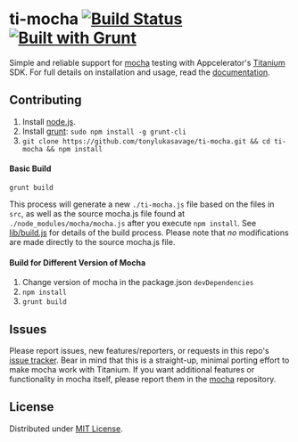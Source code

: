 # ti-mocha [![Build Status](https://travis-ci.org/tonylukasavage/ti-mocha.png?branch=master)](https://travis-ci.org/tonylukasavage/ti-mocha) [![Built with Grunt](https://cdn.gruntjs.com/builtwith.png)](http://gruntjs.com/)

Simple and reliable support for [mocha](https://github.com/visionmedia/mocha) testing with Appcelerator's [Titanium](http://www.appcelerator.com/titanium/) SDK. For full details on installation and usage, read the [documentation](http://tonylukasavage.com/ti-mocha/).

## Contributing

1. Install [node.js](http://nodejs.org/).
2. Install [grunt](http://gruntjs.com/): `sudo npm install -g grunt-cli`
3. `git clone https://github.com/tonylukasavage/ti-mocha.git && cd ti-mocha && npm install`

#### Basic Build

```
grunt build
```

This process will generate a new `./ti-mocha.js` file based on the files in `src`, as well as the source mocha.js file found at `./node_modules/mocha/mocha.js` after you execute `npm install`. See [lib/build.js](lib/build.js) for details of the build process. Please note that _no_ modifications are made directly to the source mocha.js file.

#### Build for Different Version of Mocha

1. Change version of mocha in the package.json `devDependencies`
2. `npm install`
3. `grunt build`

## Issues

Please report issues, new features/reporters, or requests in this repo's [issue tracker](https://github.com/tonylukasavage/ti-mocha/issues). Bear in mind that this is a straight-up, minimal porting effort to make mocha work with Titanium. If you want additional features or functionality in mocha itself, please report them in the [mocha](https://github.com/visionmedia/mocha) repository.

## License

Distributed under [MIT License](LICENSE).
